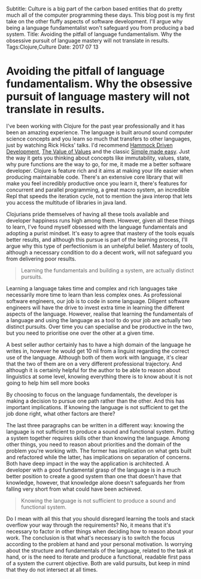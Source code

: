 Subtitle: Culture is a big part of the carbon based entities that do pretty much all of the computer programming these days. This blog post is my first take on the other fluffy aspects of software development. I'll argue why being a language fundamentalist won't safeguard you from producing a bad system.
Title: Avoiding the pitfall of language fundamentalism. Why the obsessive pursuit of language mastery will not translate in results.
Tags:Clojure,Culture
Date: 2017 07 13

# Avoiding the pitfall of language fundamentalism. Why the obsessive pursuit of language mastery will not translate in results.

I've been working with Clojure for the past year professionally and it has been an amazing experience. The language is built around sound computer science concepts and you learn so much that transfers to other languages, just by watching Rick Hicks' talks. I'd recommend [Hammock Driven Development](  https://www.youtube.com/watch?v=f84n5oFoZBc), [The Value of Values](https://www.infoq.com/presentations/Value-Values) and the classic [Simple made easy](https://www.infoq.com/presentations/Simple-Made-Easy). Just the way it gets you thinking about concepts like immutability, values, state, why pure functions are the way to go, for me, it made me a better software developer. Clojure is feature rich and it aims at making your life easier when producing maintainable code. There's an extensive core library that will make you feel incredibly productive once you learn it, there's features for concurrent and parallel programming, a great macro system, an incredible Repl that speeds the iteration cycle, not to mention the java interop that lets you access the multitude of libraries in java land.

Clojurians pride themselves of having all these tools available and developer happiness runs high among them. However, given all these things to learn, I've found myself obsessed  with the language fundamentals and adopting a purist mindset. It's easy to agree that mastery of the tools equals better results, and although this pursue is part of the learning process, I'll argue why this type of perfectionism is an unhelpful belief. Mastery of tools, although a necessary condition to do a decent work, will not safeguard you from delivering poor results.

> Learning the fundamentals and building a system, are actually distinct pursuits.

Learning a language takes time and complex and rich languages take necessarily more time to learn than less complex ones. As professional software engineers, our job is to code in some language. Diligent software engineers will have the drive to invest extra time in learning the different aspects of the language. However, realise that learning the fundamentals of a language and using the language as a tool to do your job are actually two distinct pursuits. Over time you can specialise and be productive in the two, but you need to prioritise one over the other at a given time.

A best seller author certainly has to have a high domain of the language he writes in, however he would get 10 nil from a linguist regarding the correct use of the language. Although both of them work with language, it's clear that the two
of them are on a very different professional trajectory. And although it is certainly helpful for the author to be able to reason about linguistics at some level, knowing everything there is to know about it is not going to help him sell more books

By choosing to focus on the language fundamentals, the developer is making a decision to pursue one path rather than the other. And this has important implications. If knowing the language is not sufficient to get the job done right, what other factors are there?

The last three paragraphs can be written in a different way: knowing the language is not sufficient to produce a sound and functional system. Putting a system together requires skills other than knowing the language. Among other things, you need to reason about priorities and the domain of the problem you're working with. The former has implication on what gets built and refactored while the latter, has implications on separation of concerns. Both have deep impact in the way the application is architected. A developer with a good fundamental grasp of the language is in a much better position to create a good system than one that doesn't have that knowledge, however, that knowledge alone doesn't safeguards her from falling very short from what could have been achieved.

> Knowing the language is not sufficient to produce a sound and functional system.


Do I mean with all this that you should disregard learning the tools and stack overflow your way through the requirements? No, it means that it's necessary to factor in other things when deciding how to reason about your work. The conclusion is that what's necessary is to switch the focus according to the problem at hand and your personal motivation. Is worrying about the structure and fundamentals of the language, related to the task at hand, or is the need to iterate and produce a functional, readable first pass of a system the current objective. Both are valid pursuits, but keep in mind that they do not intersect at all times.
